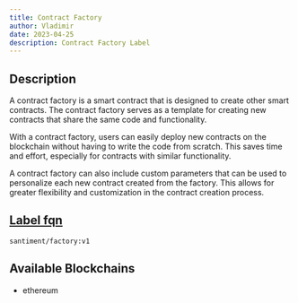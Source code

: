 ```yaml
---
title: Contract Factory
author: Vladimir
date: 2023-04-25
description: Contract Factory Label
---
```


## Description
A contract factory is a smart contract that is designed to create other smart contracts.
The contract factory serves as a template for creating new contracts that share the same code and functionality.

With a contract factory, users can easily deploy new contracts on the blockchain without having to write the code from 
scratch. This saves time and effort, especially for contracts with similar functionality.

A contract factory can also include custom parameters that can be used to personalize each new contract created from the factory. This allows for greater flexibility and customization in the contract creation process.


## [Label fqn](/labels/label-fqn)

`santiment/factory:v1`

## Available Blockchains

* ethereum